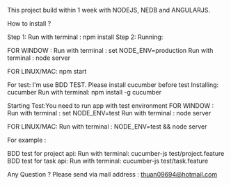 This project build within 1 week with NODEJS, NEDB and ANGULARJS.

How to install ?

Step 1: Run with terminal : npm install
Step 2: Running:

FOR WINDOW :
Run with terminal : set NODE_ENV=production
Run with terminal : node server

FOR LINUX/MAC:
npm start

For test:
I'm use BDD TEST. Please install cucumber before test
Installing: cucumber
Run with terminal: npm install -g cucumber

Starting Test:You need to run app with test environment
FOR WINDOW :
Run with terminal : set NODE_ENV=test
Run with terminal : node server

FOR LINUX/MAC:
Run with terminal : NODE_ENV=test && node server

For example :

BDD test for project api:
Run with terminal: cucumber-js test/project.feature
BDD test for task api:
Run with terminal: cucumber-js test/task.feature


Any Question ?
Please send via mail address : thuan09694@hotmail.com





